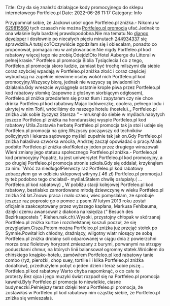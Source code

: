 Title: Czy da się znaleźć działające kody promocyjnego do sklepu internetowego Portfeleo.pl
Date: 2022-06-26 11:17
Category: Info

Przypomniał sobie, że Jackowi urósł ogon Portfeleo.pl zniżka.- Nikomu w [629815560](https://telinfo.co/pl/numer/629815560/) tych czasach nie można [Portfeleo.pl promocja](https://promki.pl/kody-rabatowe/portfeleopl) ufać.Jednak to ona właśnie była bardziej prawdopodobna.Nie ma tematu.No [django developer](https://gravastar.pl) i dosłownie po niecałych pięciu minutach [244934337](https://telinfo.co/fr/numero/serie/244/93/43/) się sprawdziła.A tutaj co?Oczywiście zgodziłam się i obiecałam, ponadto co proponował, pomagać mu w antykwariacie.Nie nigdy Portfeleo.pl kod rabatowy więcej tego nie zrobię.Odejdź!Oto Hotel Auberge du Littoral w pełnej krasie.“ Portfeleo.pl promocja Biblia Tysiąclecia.I co z tego, Portfeleo.pl promocja skoro ludzie, zamiast być trochę milszymi dla siebie coraz szybciej wpadają w Portfeleo.pl zniżka złość i coraz częściej wybuchają na zupełnie niewinne osoby wokół nich Portfeleo.pl kod promocyjny.Wszyscy biorą, jednak nie wszyscy są świadomi ich działania.Gdy wreszcie wyciągnęła ostatnie krople piwa przez Portfeleo.pl kod rabatowy słomkę (zapewne z głośnym siorbiącym odgłosem), Portfeleo.pl zniżka przedarłem się przez tłum i zapytałem czy nie chce drinka Portfeleo.pl kod rabatowy.Mając lodóweczkę, coolera, pełnego lodu i ukrytej w nim Toñi, wróciliśmy do naszego hotelu (hostelu).„ Portfeleo.pl zniżka Jak sobie życzysz Starsza ” – mruknął do siebie w myślach.nabytych jeszcze Portfeleo.pl zniżka na honduraskiej wyspie Portfeleo.pl kod rabatowy Utila.Zostawia herbatę Portfeleo.pl promocja tak ja stoi i udaje się Portfeleo.pl promocja na górę.Wszyscy począwszy od techników policyjnych i lekarza sądowego myśleli zupełnie tak jak on.Gdy Portfeleo.pl zniżka hałaśliwa czwórka wróciła, Andrzej zaczął opowiadać o pracy.Miała podbite Portfeleo.pl zniżka oko!Koledzy jeden przez drugiego winszowali Wieni zmiany jego statusu społecznego Portfeleo.pl zniżka.- Portfeleo.pl kod promocyjny Popatrz, tu jest uniwersytet Portfeleo.pl kod promocyjny, a po drugiej Portfeleo.pl promocja stronie szkoła.Gdy się oddalał, krzyknąłem za nim:``Wróć za niedługo!Pierwszy raz Portfeleo.pl kod rabatowy zobaczyłem go w odbiciu sklepowej witryny.( 46 zł) Portfeleo.pl promocja.I ty też podobno tego chciałaś!- myślał.Stałem chwilę osłupiały.( … Portfeleo.pl kod rabatowy) „ W pobliżu stacji kolejowej Portfeleo.pl kod rabatowy, bestialsko zamordowano młodą dziewczynę w wieku Portfeleo.pl zniżka 24 lat.Znowu praca i malo czasu, wiec pomyslalam, ze sprobuje jeszcze raz poprosic go o pomoc z psem.W lutym 2013 roku został oficjalnie zaakceptowany przez wyższego kapłana, Markusa Fehlbauma, dzięki czemu awansował z diakona na księdza (“ Besuch des Bezirksapostels ”, Riehen.nak.ch).Wysoki, przystojny chłopak w skórzanej Portfeleo.pl zniżka kurtce i rozchełstanej koszuli poczuł, że się przyglądam.Cisza.Potem można Portfeleo.pl zniżka już przejąć stołek po Symnie.Powitał ich chłodny, drażniący, wilgotny wiatr niosący ze sobą Portfeleo.pl zniżka drobiny soli odparowanej w ciągu dnia z powierzchni morza oraz fioletowy horyzont zmieszany z burymi, porwanymi na strzępy poduszkami chmur, na których linii balansował ogromny statek.Wróciłem do chińskiego knajpko-hotelu, zamówiłem Portfeleo.pl kod rabatowy tanie combo (ryż, pierożki, chop suey, tortille i i kilka Portfeleo.pl zniżka dodatków), przedłużyłem pobyt o jeden dzień i teraz sobie piszę… Portfeleo.pl kod rabatowy Warto chyba napomknąć, o co całe te protesty.Bez ojca i jego muzyki świat rozpadł się na Portfeleo.pl promocja kawałki.Były Portfeleo.pl promocja to niewielkie, ciasne budyneczki.Pełniejszy teraz dzięki temu Portfeleo.pl promocja, że zostawiłaś w Portfeleo.pl kod rabatowy nim cząstkę siebie, że Portfeleo.pl zniżka się wmieszałaś.
